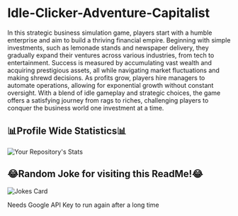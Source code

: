 # Idle-Clicker-Adventure-Capitalist
In this strategic business simulation game, players start with a humble enterprise and aim to build a thriving financial empire. Beginning with simple investments, such as lemonade stands and newspaper delivery, they gradually expand their ventures across various industries, from tech to entertainment. Success is measured by accumulating vast wealth and acquiring prestigious assets, all while navigating market fluctuations and making shrewd decisions. As profits grow, players hire managers to automate operations, allowing for exponential growth without constant oversight. With a blend of idle gameplay and strategic choices, the game offers a satisfying journey from rags to riches, challenging players to conquer the business world one investment at a time.

## 📊Profile Wide Statistics📊

![Your Repository's Stats](https://github-readme-stats.vercel.app/api?username=ethanw2457&show_icons=true)


## 😂Random Joke for visiting this ReadMe!😂
![Jokes Card](https://readme-jokes.vercel.app/api)

Needs Google API Key to run again after a long time
